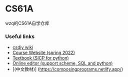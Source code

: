 # CS61A

wzq的CS61A自学仓库

### Useful links
- [csdiy wiki](https://csdiy.wiki/%E7%BC%96%E7%A8%8B%E5%85%A5%E9%97%A8/Python/CS61A/#_1)
- [Course Website (spring 2022)](https://cs61a.vercel.app/)
- [Textbook (SICP for python)](http://composingprograms.com/pages/11-getting-started.html) 
- [Online editor (support scheme, SQL and python)](https://code.cs61a.org)
- [(中文教材)] (https://composingprograms.netlify.app/)
